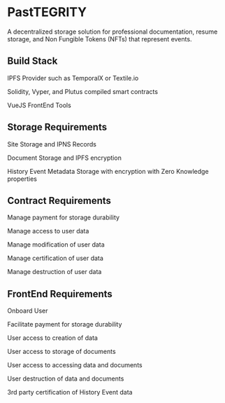 # PastTEGRITY
A decentralized storage solution for professional documentation, resume storage, and Non Fungible Tokens (NFTs) that represent events.

## Build Stack

IPFS Provider such as TemporalX or Textile.io

Solidity, Vyper, and Plutus compiled smart contracts

VueJS FrontEnd Tools

## Storage Requirements

Site Storage and IPNS Records

Document Storage and IPFS encryption

History Event Metadata Storage with encryption with Zero Knowledge properties

## Contract Requirements

Manage payment for storage durability

Manage access to user data

Manage modification of user data

Manage certification of user data

Manage destruction of user data

## FrontEnd Requirements

Onboard User

Facilitate payment for storage durability

User access to creation of data

User access to storage of documents

User access to accessing data and documents

User destruction of data and documents

3rd party certification of History Event data


